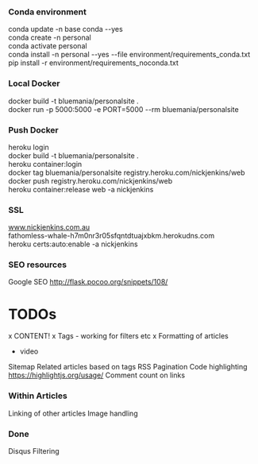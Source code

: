 ### Conda environment

conda update -n base conda --yes  
conda create -n personal  
conda activate personal  
conda install -n personal --yes --file environment/requirements_conda.txt  
pip install -r environment/requirements_noconda.txt  


### Local Docker
docker build -t bluemania/personalsite .  
docker run -p 5000:5000 -e PORT=5000 --rm bluemania/personalsite  

### Push Docker
heroku login  
docker build -t bluemania/personalsite .  
heroku container:login  
docker tag bluemania/personalsite registry.heroku.com/nickjenkins/web  
docker push registry.heroku.com/nickjenkins/web  
heroku container:release web -a nickjenkins  

### SSL
www.nickjenkins.com.au  
fathomless-whale-h7m0nr3r05sfqntdtuajxbkm.herokudns.com  
heroku certs:auto:enable -a nickjenkins  

### SEO resources
Google SEO
http://flask.pocoo.org/snippets/108/

# TODOs
x CONTENT!
x Tags - working for filters etc
x Formatting of articles
 - video
 
Sitemap
Related articles based on tags
RSS
Pagination
Code highlighting https://highlightjs.org/usage/
Comment count on links

### Within Articles
Linking of other articles
Image handling

### Done
Disqus
Filtering


